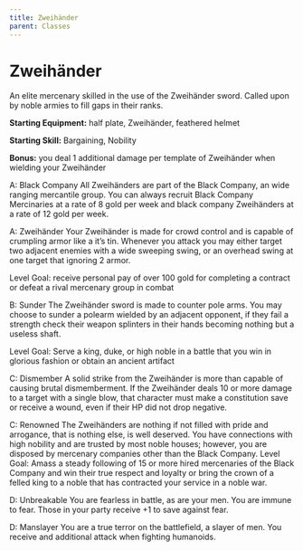 ```yaml
---
title: Zweihänder
parent: Classes
---
```


# Zweihänder
An elite mercenary skilled in the use of the Zweihänder sword. Called upon by
noble armies to fill gaps in their ranks.

**Starting Equipment:** half plate, Zweihänder, feathered helmet

**Starting Skill:** Bargaining, Nobility

**Bonus:** you deal 1 additional damage per template of Zweihänder when wielding
your Zweihänder

A: Black Company
All Zweihänders are part of the Black Company, an wide ranging mercantile
group. You can always recruit Black Company Mercinaries at a rate of 8 gold per
week and black company Zweihänders at a rate of 12 gold per week.

A: Zweihänder
Your Zweihänder is made for crowd control and is capable of crumpling armor
like a it’s tin. Whenever you attack you may either target two adjacent enemies
with a wide sweeping swing, or an overhead swing at one target that ignoring 2
armor.

Level Goal: receive personal pay of over 100 gold for completing a contract or
defeat a rival mercenary group in combat

B: Sunder
The Zweihänder sword is made to counter pole arms. You may choose to sunder a
polearm wielded by an adjacent opponent, if they fail a strength check their
weapon splinters in their hands becoming nothing but a useless shaft.

Level Goal: Serve a king, duke, or high noble in a battle that you win in
glorious fashion or obtain an ancient artifact 

C: Dismember
A solid strike from the Zweihänder is more than capable of causing brutal
dismemberment. If the Zweihänder deals 10 or more damage to a target with a
single blow, that character must make a constitution save or receive a wound,
even if their HP did not  drop negative.

C: Renowned 
The Zweihänders are nothing if not filled with pride and arrogance, that is
nothing else, is well deserved. You have connections with high nobility and are
trusted by most noble houses; however, you are disposed by mercenary companies
other than the Black Company. 
Level Goal: Amass a steady following of 15 or more hired mercenaries of the
Black Company and win their true respect and loyalty or bring the crown of a
felled king to a noble that has contracted your service in a noble war.

D: Unbreakable
You are fearless in battle, as are your men. You are immune to fear. Those in
your party receive +1 to save against fear.

D: Manslayer
You are a true terror on the battlefield, a slayer of men. You receive and
additional attack when fighting humanoids. 
